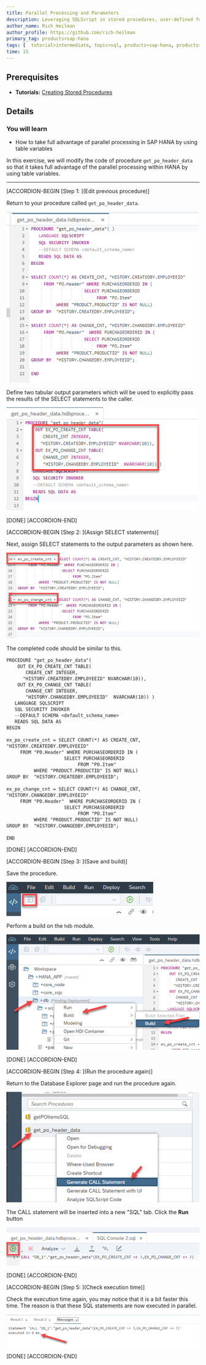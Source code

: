 ```yaml
---
title: Parallel Processing and Parameters
description: Leveraging SQLScript in stored procedures, user-defined functions, and user-defined libraries.
author_name: Rich Heilman
author_profile: https://github.com/rich-heilman
primary_tag: products>sap-hana
tags: [  tutorial>intermediate, topic>sql, products>sap-hana, products>sap-hana\,-express-edition, products>sap-hana-cloud  ]
time: 15
---
```

## Prerequisites  
- **Tutorials:** [Creating Stored Procedures](xsa-sqlscript-stored-proc)

## Details
### You will learn  
- How to take full advantage of parallel processing in SAP HANA by using table variables

In this exercise, we will modify the code of procedure `get_po_header_data`  so that it takes full advantage of the parallel processing within HANA by using table variables.

---

[ACCORDION-BEGIN [Step 1: ](Edit previous procedure)]

Return to your procedure called `get_po_header_data`.

![Existing Procedure](1.png)

Define two tabular output parameters which will be used to explicitly pass the results of the SELECT statements to the caller.

![Define output](2.png)


[DONE]
[ACCORDION-END]

[ACCORDION-BEGIN [Step 2: ](Assign SELECT statements)]

Next, assign SELECT statements to the output parameters as shown here.

![assign select](3.png)

The completed code should be similar to this.

```
PROCEDURE "get_po_header_data"(
    OUT EX_PO_CREATE_CNT TABLE(
       CREATE_CNT INTEGER,
      "HISTORY.CREATEDBY.EMPLOYEEID" NVARCHAR(10)),
    OUT EX_PO_CHANGE_CNT TABLE(
       CHANGE_CNT INTEGER,
       "HISTORY.CHANGEDBY.EMPLOYEEID"  NVARCHAR(10)) )  
   LANGUAGE SQLSCRIPT
   SQL SECURITY INVOKER
   --DEFAULT SCHEMA <default_schema_name>
   READS SQL DATA AS
BEGIN

ex_po_create_cnt = SELECT COUNT(*) AS CREATE_CNT, "HISTORY.CREATEDBY.EMPLOYEEID"
     FROM "PO.Header" WHERE PURCHASEORDERID IN (
                     SELECT PURCHASEORDERID
                          FROM "PO.Item"
          WHERE "PRODUCT.PRODUCTID" IS NOT NULL)
GROUP BY  "HISTORY.CREATEDBY.EMPLOYEEID";

ex_po_change_cnt = SELECT COUNT(*) AS CHANGE_CNT, "HISTORY.CHANGEDBY.EMPLOYEEID"
     FROM "PO.Header"  WHERE PURCHASEORDERID IN (
                     SELECT PURCHASEORDERID
                          FROM "PO.Item"
          WHERE "PRODUCT.PRODUCTID" IS NOT NULL)
GROUP BY  "HISTORY.CHANGEDBY.EMPLOYEEID";

END
```


[DONE]
[ACCORDION-END]

[ACCORDION-BEGIN [Step 3: ](Save and build)]

Save the procedure.

![Save Procedure](5.png)

Perform a build on the `hdb` module.

![Build Module](6.png)


[DONE]
[ACCORDION-END]

[ACCORDION-BEGIN [Step 4: ](Run the procedure again)]

Return to the Database Explorer page and run the procedure again.

![HRTT](7.png)

The CALL statement will be inserted into a new "SQL" tab. Click the **Run** button

![Run](9.png)


[DONE]
[ACCORDION-END]

[ACCORDION-BEGIN [Step 5: ](Check execution time)]

Check the execution time again, you may notice that it is a bit faster this time. The reason is that these SQL statements are now executed in parallel.

![Check execution time](10.png)

[DONE]
[ACCORDION-END]
